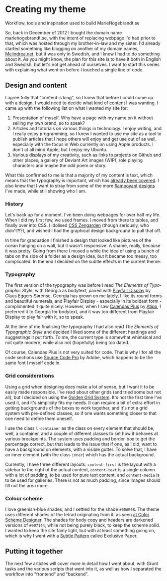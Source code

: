 # Creating my theme
<entry>
Workflow, tools and inspiration used to build MarieHogebrandt.se
</entry>

So, back in December of 2012 I bought the domain name mariehogebrandt.se, with the intent of replacing webpage I'd had prior to that, which was hosted through my brother-in-law and my sister. I'd already started something like blogging on another of my domain names, [Melindrea.net](http://blog.melindrea.net), but it was only in Swedish, and I knew I had to do something about it. As you might know, the plan for this site is to have it both in English and Swedish, but let's not get ahead of ourselves. I want to start this series with explaining what went on before I touched a single line of code.

## Design and content
I agree fully that "content is king", so I knew that before I could come up with a design, I would need to decide what kind of content I was wanting. I came up with the following list on what I wanted my site for:

1. Presentation of myself. Why have a page with my name on it without selling my own brand, so to speak?
2. Articles and tutorials on various things in technology. I enjoy writing, and I really enjoy programming, so I knew I wanted to use my site as a tool to publish articles that I hope others will enjoy and get use out of as well, especially with the focus in Web currently on using Apple products. I don't at all mind Apple, but I enjoy my Ubuntu.
4. Various displays of my creativity, such as links to projects on Github and other places, a gallery of Deviant Art images (WIP), role playing characters and maybe the odd poem or story.

What this confirmed to me is that a majority of my content is text, which means that the typography is important, which has [already been covered](http://mariehogebrandt.se/articles/showing-typographic-work/). I also knew that I want to stray from some of the more [flamboyant](http://exalted.melindrea.net/) [designs](http://www.exaltedage.net/) I've made, while still showing who I am.

### History
Let's back up for a moment. I've been doing webpages for over half my life. When I did my first few, we used frames. I moved from there to tables, and finally over into CSS. I idolised [CSS Zengarden](http://csszengarden.com/) (though seriously, who didn't?!?), and wished I had the graphical design background to pull that off.

In time for graduation I finished a design that looked like pictures of the ocean hanging on a wall, but it wasn't responsive. A shame, really, because it was pretty. Going from there I mused a while the idea of using a bunch of tabs on the side of a folder as a design idea, but it became too messy, too complicated. In the end I decided on the subtle effects in the current theme.

### Typography
The first version of the typography was before I read <cite>The Ele­ments of Typo­graphic Style</cite>, with Georgia as bodytext, paired with [Playfair Display](http://www.google.com/webfonts/specimen/Playfair+Display) by Claus Eggers Sørense. Georgia has grown on me lately, I like its round forms and beautiful numerals, and Playfair Display - especially in its boldest form - complimented it quite nicely. However, when I saw [Calendas Plus](http://www.calendasplus.com) by [Atipo](http://www.atipo.es/), I preferred it to Georgia for bodytext, and it was too different from Playfair Display to play fair with it, so to speak.

At the time of me finalising the typography I had also read <cite>The Ele­ments of Typo­graphic Style</cite> and decided I liked some of the different headings and suggestings it put forth. To me, the current type is somewhat whimsical and not quite modern, while also not (hopefully) being too dated.

Of course, Calendas Plus is not very suited for code. That is why I for all the code sections use [Source Code Pro](https://github.com/adobe/source-code-pro) by Adobe, which happens to be the same font I myself code in.

### Grid considerations
Using a grid when designing does make a lot of sense, but I want it to be easily made responsible. I've read about other grids (and tried some but not all), but I decided on using the [Golden Grid System](http://goldengridsystem.com/). It's not the first time I've used it, and it's simplicity fits my needs. It can require a bit of extra effort in getting backgrounds of the boxes to work together, and it's not a grid system with pre-defined classes, so if one wants something closer to that one need to define them oneself.

I use the class `l-container` as the class on every element that should be, well, a container, and a couple of different classes to set how it behaves at various breakpoints. The system uses padding and border-box to get the percentage correct, but that leads to the issue that if one, as I did, want to have a background on elements, with a visible gutter. To solve that, I have an inner element (with the class `inner`) which has the actual background. 

Currently, I have three different layouts. `content-first` is the layout with a sidebar to the right of the actual content, `content-text` is a single column with a lot of padding, to be used for pure text content, and `content-media` is to be used for galleries. There is not as much padding, since images should fill out the area more.

### Colour scheme
I love greenish-blue shades, and I settled for the shade `#00AE68`. The theme uses different shades of the tetrad originating from it, as seen [at Color Scheme Designer](http://colorschemedesigner.com/#3441Tw0wbw0w0). The shades for body copy and headers are darkened versions of `#007144`, while not being purely black, to keep the scheme solid. I wanted to keep the site fairly light, but with at least something going on, which is why I went with a [Subtle Pattern](http://subtlepatterns.com/) called Exclusive Paper. 

## Putting it together
The next few articles will cover more in detail how I went about, with Grunt tasks and the various scripts that went into it, as well as how I separated the workflow into "frontend" and "backend".
